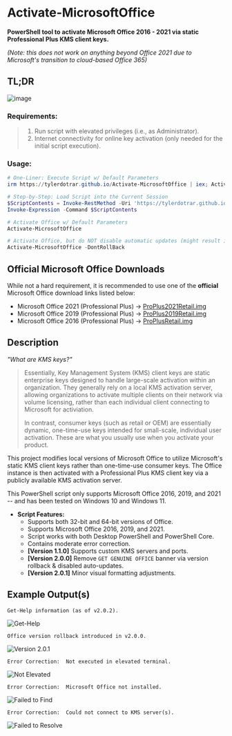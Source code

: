 # Activate-MicrosoftOffice
**PowerShell tool to activate **Microsoft Office 2016 - 2021** via static Professional Plus KMS client keys.**

_(Note: this does not work on anything beyond Office 2021 due to Microsoft's transition to cloud-based Office 365)_


## TL;DR
![image](https://github.com/user-attachments/assets/99473ddc-1ed9-42cd-a6ba-2401bd1691ab)

### Requirements:

> 1.  Run script with elevated privileges (i.e., as Administrator).
> 2.  Internet connectivity for online key activation (only needed for the initial script execution).

### Usage:

```powershell
# One-Liner: Execute Script w/ Default Parameters
irm https://tylerdotrar.github.io/Activate-MicrosoftOffice | iex; Activate-MicrosoftOffice
```
```powershell
# Step-by-Step: Load Script into the Current Session
$ScriptContents = Invoke-RestMethod -Uri 'https://tylerdotrar.github.io/Activate-MicrosoftOffice'
Invoke-Expression -Command $ScriptContents

# Activate Office w/ Default Parameters
Activate-MicrosoftOffice

# Activate Office, but do NOT disable automatic updates (might result in 'GET GENUINE OFFICE' banner)
Activate-MicrosoftOffice -DontRollBack
```


## Official Microsoft Office Downloads

While not a hard requirement, it is recommended to use one of the **official** Microsoft Office download links listed below:

- Microsoft Office 2021 (Professional Plus)  →  [ProPlus2021Retail.img](https://officecdn.microsoft.com/db/492350f6-3a01-4f97-b9c0-c7c6ddf67d60/media/en-us/ProPlus2021Retail.img)
- Microsoft Office 2019 (Professional Plus)  →  [ProPlus2019Retail.img](https://officecdn.microsoft.com/pr/492350f6-3a01-4f97-b9c0-c7c6ddf67d60/media/en-us/ProPlus2019Retail.img)
- Microsoft Office 2016 (Professional Plus)  →  [ProPlusRetail.img](https://officecdn.microsoft.com/db/492350F6-3A01-4F97-B9C0-C7C6DDF67D60/media/en-us/ProPlusRetail.img)


## Description

_"What are KMS keys?"_
> Essentially, Key Management System (KMS) client keys are static enterprise keys designed to handle large-scale activation within an organization.  They generally rely on a local KMS activation server, allowing organizations to activate multiple clients on their network via volume licensing, rather than each individual client connecting to Microsoft for activiation.
>
> In contrast, consumer keys (such as retail or OEM) are essentially dynamic, one-time-use keys intended for small-scale, individual user activation.  These are what you usually use when you activate your product.

This project modifies local versions of Microsoft Office to utilize Microsoft's static KMS client keys rather than one-time-use consumer keys.  The Office instance is then activated with a Professional Plus KMS client key via a publicly available KMS activation server.

This PowerShell script only supports Microsoft Office 2016, 2019, and 2021 -- and has been tested on Windows 10 and Windows 11.

- **Script Features:**
  - Supports both 32-bit and 64-bit versions of Office.
  - Supports Microsoft Office 2016, 2019, and 2021.
  - Script works with both Desktop PowerShell and PowerShell Core.
  - Contains moderate error correction.
  - **[Version 1.1.0]** Supports custom KMS servers and ports.
  - **[Version 2.0.0]** Remove `GET GENUINE OFFICE` banner via version rollback & disabled auto-updates.
  - **[Version 2.0.1]** Minor visual formatting adjustments.


## Example Output(s)
```
Get-Help information (as of v2.0.2).
```
![Get-Help](https://github.com/user-attachments/assets/1f9cdd20-b50a-4d57-b5cc-251bc842b428)


```
Office version rollback introduced in v2.0.0.
```
![Version 2.0.1](https://github.com/tylerdotrar/Activate-MicrosoftOffice/assets/69973771/735e37c8-b4e3-46e2-9b9c-41491d012487)

```
Error Correction:  Not executed in elevated terminal.
```
![Not Elevated](https://github.com/tylerdotrar/Activate-MicrosoftOffice/assets/69973771/6806500f-f6f2-4fb3-a066-91c289dd2681)

```
Error Correction:  Microsoft Office not installed.
```
![Failed to Find](https://github.com/tylerdotrar/Activate-MicrosoftOffice/assets/69973771/405fe318-4dad-4784-ac1e-1c5d8fd3798f)

```
Error Correction:  Could not connect to KMS server(s).
```
![Failed to Resolve](https://github.com/tylerdotrar/Activate-MicrosoftOffice/assets/69973771/6597fa4f-139c-4ebf-afb7-0aa04f5bcab4)
